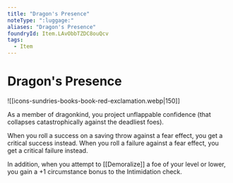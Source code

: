 ```yaml
---
title: "Dragon's Presence"
noteType: ":luggage:"
aliases: "Dragon's Presence"
foundryId: Item.LAvObbTZDC8ouQcv
tags:
  - Item
---
```


# Dragon's Presence
![[icons-sundries-books-book-red-exclamation.webp|150]]

As a member of dragonkind, you project unflappable confidence (that collapses catastrophically against the deadliest foes).

When you roll a success on a saving throw against a fear effect, you get a critical success instead. When you roll a failure against a fear effect, you get a critical failure instead.

In addition, when you attempt to [[Demoralize]] a foe of your level or lower, you gain a +1 circumstance bonus to the Intimidation check.
